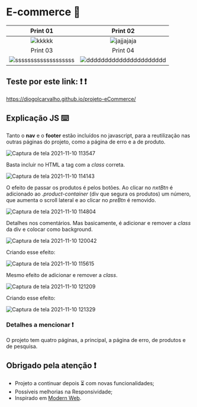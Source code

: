 # E-commerce :shopping_cart:

Print 01         |  Print 02
:-------------------------:|:-------------------------:
![kkkkk](https://user-images.githubusercontent.com/84794798/141126335-edfae273-deb1-47f0-8d0e-eeea187de0d7.jpg)  |  ![jajjajaja](https://user-images.githubusercontent.com/84794798/141126620-7a97f30b-13f7-4188-b8d1-c66ce3d651f1.jpg)
Print 03         |  Print 04
![sssssssssssssssssss](https://user-images.githubusercontent.com/84794798/141128102-b7f38b4e-5cf0-448a-93b0-62071105cb21.jpg)| ![dddddddddddddddddddddd](https://user-images.githubusercontent.com/84794798/141128700-c5ab0409-a268-4f87-b285-e8942f0bc769.jpg)


## Teste por este link: :exclamation: :exclamation:
https://diogolcarvalho.github.io/projeto-eCommerce/

## Explicação JS :keyboard:
Tanto o <b>nav</b> e o <b>footer</b> estão incluídos no javascript, para a reutilização nas outras páginas do projeto, como a página de erro e a de produto.

![Captura de tela 2021-11-10 113547](https://user-images.githubusercontent.com/84794798/141132653-72dbda9d-3674-4e14-aab6-0e5d52d93999.png) 

Basta incluir no HTML a tag com a <i>class</i> correta. 

![Captura de tela 2021-11-10 114143](https://user-images.githubusercontent.com/84794798/141133792-991339c5-e533-429f-b13c-ba8c1306e51c.png)

O efeito de passar os produtos é pelos botões. Ao clicar no <i>nxtBtn</i>  é adicionado ao <i>.product-container</i> (div que segura os produtos)  um número, que aumenta o scroll lateral e ao clicar no <i>preBtn</i>  é removido. 

![Captura de tela 2021-11-10 114804](https://user-images.githubusercontent.com/84794798/141134853-3c613f12-e27d-468c-9245-94e877126692.png)

Detalhes nos comentários. Mas basicamente, é adicionar e remover a <i>class</i> da div e colocar como background. 

![Captura de tela 2021-11-10 120042](https://user-images.githubusercontent.com/84794798/141137345-51c5e11e-7584-4b48-9f50-7e493f810eee.png)

Criando esse efeito:

![Captura de tela 2021-11-10 115615](https://user-images.githubusercontent.com/84794798/141136418-6c4a4d33-e47b-45ee-92c2-f6bacde36cf6.png)

Mesmo efeito de adicionar e remover a <i>class</i>.

![Captura de tela 2021-11-10 121209](https://user-images.githubusercontent.com/84794798/141139280-05b257c3-97f5-4cc7-9235-6771c60bfaed.png)

Criando esse efeito:

![Captura de tela 2021-11-10 121329](https://user-images.githubusercontent.com/84794798/141139491-9de794a5-6656-42bc-bc60-0307c5e9791d.png)

### Detalhes a mencionar :exclamation:
O projeto tem quatro páginas, a principal, a página de erro, de produtos e de pesquisa. 

## Obrigado pela atenção :exclamation:
* Projeto a continuar depois :hourglass_flowing_sand: com novas funcionalidades;
* Possíveis melhorias na Responsividade;
* Inspirado em <a href="https://www.youtube.com/c/ModernWeb">Modern Web</a>.
